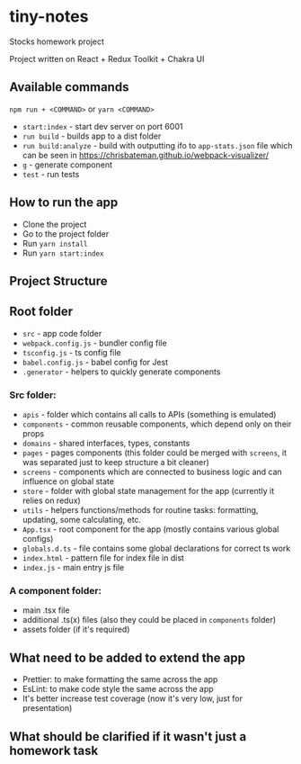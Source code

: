 # tiny-notes

Stocks homework project

Project written on React + Redux Toolkit + Chakra UI


## Available commands

`npm run + <COMMAND>` or `yarn <COMMAND>`

- `start:index` - start dev server on port 6001
- `run build` - builds app to a dist folder
- `run build:analyze` - build with outputting ifo to `app-stats.json` file which can be  seen in https://chrisbateman.github.io/webpack-visualizer/
- `g` - generate component
- `test` - run tests

## How to run the app

 - Clone the project
 - Go to the project folder
 - Run `yarn install`
 - Run `yarn start:index`
 
 ## Project Structure
 
 ## Root folder
 
 - `src` - app code folder
 - `webpack.config.js` - bundler config file
 - `tsconfig.js` - ts config file
 - `babel.config.js` - babel config for Jest
 - `.generator` - helpers to quickly generate components
 
 ### Src folder:

- `apis` - folder which contains all calls to APIs (something is emulated)
- `components` - common reusable components, which depend only on their props
- `domains` - shared interfaces, types, constants
- `pages` - pages components (this folder could be merged with `screens`, it was separated just to keep structure a bit cleaner)
- `screens` - components which are connected to business logic and can influence on global state
- `store` - folder with global state management for the app (currently it relies on redux)
- `utils` - helpers functions/methods for routine tasks: formatting, updating, some calculating, etc.
- `App.tsx` - root component for the app (mostly contains various global configs)
- `globals.d.ts` - file contains some global declarations for correct ts work
- `index.html` - pattern file for index file in dist
- `index.js` - main entry js file

### A component folder:

- main .tsx file
- additional .ts(x) files (also they could be placed in `components` folder)
- assets folder (if it's required)

## What need to be added to extend the app

- Prettier: to make formatting the same across the app
- EsLint: to make code style the same across the app
- It's better increase test coverage (now it's very low, just for presentation)

## What should be clarified if it wasn't just a homework task
